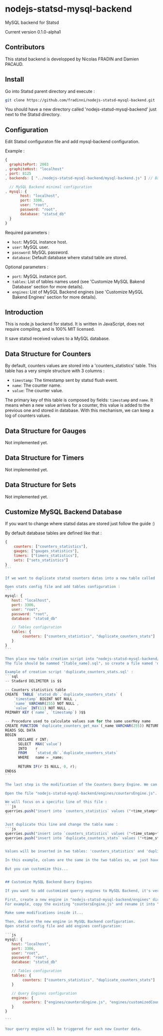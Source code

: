 nodejs-statsd-mysql-backend
===========================

MySQL backend for Statsd

Current version 0.1.0-alpha1

## Contributors
This statsd backend is developped by Nicolas FRADIN and Damien PACAUD.

## Install
Go into Statsd parent directory and execute :
```bash
git clone https://github.com/fradinni/nodejs-statsd-mysql-backend.git
```
You should have a new directory called 'nodejs-statsd-mysql-backend' just next to the Statsd directory.

## Configuration
Edit Statsd configuraton file and add mysql-backend configuration.

Example :
```js
{
  graphitePort: 2003
, graphiteHost: "localhost"
, port: 8125
, backends: [ "../nodejs-statsd-mysql-backend/mysql-backend.js" ] // Backend MySQL

  // MySQL Backend minimal configuration
, mysql: { 
	   host: "localhost", 
	   port: 3306, 
	   user: "root", 
	   password: "root", 
	   database: "statsd_db"
  }
}
```

Required parameters :

* `host`: MySQL instance host. 
* `user`: MySQL user.
* `password`: MySQL password.
* `database`: Default database where statsd table are stored.

Optional parameters :

* `port`: MySQL instance port.
* `tables`: List of tables names used (see 'Customize MySQL Bakend Database' section for more details).
* `engines`: List of MySQL Backend engines (see 'Customize MySQL Bakend Engines' section for more details).


## Introduction
This is node.js backend for statsd. It is written in JavaScript, does not require compiling, and is 100% MIT licensed.

It save statsd received values to a MySQL database.


## Data Structure for Counters
By default, counters values are stored into a 'counters_statistics' table. This table has a very simple structure with 3 columns :
* `timestamp`: The timestamp sent by statsd flush event.
* `name`: The counter name.
* `value`: The counter value.

The primary key of this table is composed by fields: `timestamp` and `name`. It means when a new value arrives for a counter, this value is added to the previous one and stored in database. With this mechanism, we can keep a log of counters values.


## Data Structure for Gauges

Not implemented yet.


## Data Structure for Timers

Not implemented yet.


## Data Structure for Sets

Not implemented yet.


## Customize MySQL Backend Database

If you want to change where statsd datas are stored just follow the guide :)

By default database tables are defined like that :
````js
{
	counters: ["counters_statistics"],
	gauges: ["gauges_statistics"],
	timers: ["timers_statistics"],
	sets: ["sets_statistics"]
}
```

If we want to duplicate statsd counters datas into a new table called 'duplicate_counters_stats', we have to add new table name to counters tables list.

Open stats config file and add tables configuration :
```
mysql: { 
   host: "localhost", 
   port: 3306, 
   user: "root", 
   password: "root", 
   database: "statsd_db"

   // Tables configuration
   tables: {
   		counters: ["counters_statistics", "duplicate_counters_stats"]
   }
}
```

Then place new table creation script into "nodejs-statsd-mysql-backend/tables" directory.
The file should be nammed "[table_name].sql", so create a file named 'duplicate_counters_stats.sql'.

Example of creation script 'duplicate_counters_stats.sql' :
```sql
-- Stadard DELIMITER is $$

-- Counters statistics table
CREATE  TABLE `statsd_db`.`duplicate_counters_stats` (
    `timestamp` BIGINT NOT NULL ,
    `name` VARCHAR(255) NOT NULL ,
    `value` INT(11) NOT NULL ,
PRIMARY KEY (`name`, `timestamp`) )$$

-- Procedure used to calculate values sum for the same userKey name
CREATE FUNCTION `duplicate_counters_get_max`(_name VARCHAR(255)) RETURNS INT(11)
READS SQL DATA
BEGIN 
      DECLARE r INT;
      SELECT  MAX(`value`)
      INTO    r
      FROM    `statsd_db`.`duplicate_counters_stats`
      WHERE   name = _name;
      
      RETURN IF(r IS NULL, 0, r);
END$$
```

The last step is the modification of the Counters Query Engine. We can also create a new Query Engine but we will see how to do that in the next section.

Open the file "nodejs-statsd-mysql-backend/engines/countersEngine.js".

We will focus on a specific line of this file :
```js
querries.push("insert into `counters_statistics` values ("+time_stamp+", '"+userCounterName+"', counters_get_max(name) + "+counterValue+");");
```

Just duplicate this line and change the table name :
```js
querries.push("insert into `counters_statistics` values ("+time_stamp+", '"+userCounterName+"', counters_get_max(name) + "+counterValue+");");
querries.push("insert into `duplicate_counters_stats` values ("+time_stamp+", '"+userCounterName+"', duplicate_counters_get_max(name) + "+counterValue+");");
```

Values will be inserted in two tables: 'counters_statistics' and 'duplicate_counters_stats'.

In this example, colums are the same in the two tables so, we just have to change the table name.

But you can customize this...


## Customize MySQL Backend Query Engines

If you want to add customized querry engines to MySQL Backend, it's very simple.

First, create a new engine in "nodejs-statsd-mysql-backend/engines" directory.
For example, copy the existing "countersEngine.js" and rename it into "customizedCountersEngine.js".

Make some modifications inside it...

Then, declare the new engine in MySQL Backend configuration.
Open statsd config file and add engines configuration:

```js
mysql: { 
   host: "localhost", 
   port: 3306, 
   user: "root", 
   password: "root", 
   database: "statsd_db"

   // Tables configuration
   tables: {
   		counters: ["counters_statistics", "duplicate_counters_stats"]
   }

   // Query Engines configuration
   engines: {
   		counters: ["engines/countersEngine.js", "engines/customizedCountersEngine.js"]
   }
}

```

Your querry engine will be triggered for each new Counter data.
